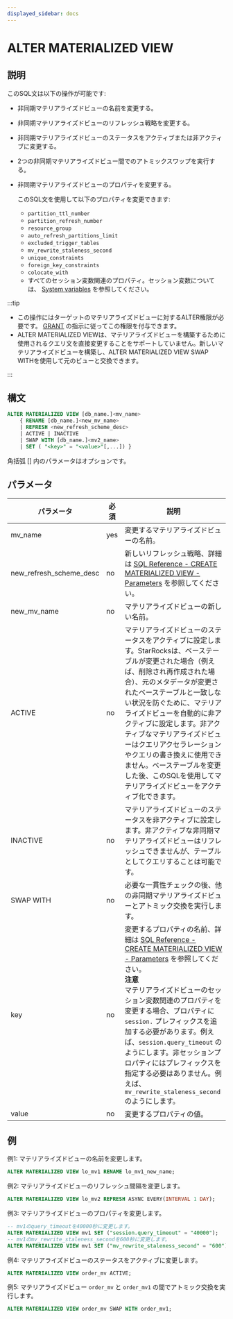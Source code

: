 ```yaml
---
displayed_sidebar: docs
---
```


# ALTER MATERIALIZED VIEW

## 説明

このSQL文は以下の操作が可能です:

- 非同期マテリアライズドビューの名前を変更する。
- 非同期マテリアライズドビューのリフレッシュ戦略を変更する。
- 非同期マテリアライズドビューのステータスをアクティブまたは非アクティブに変更する。
- 2つの非同期マテリアライズドビュー間でのアトミックスワップを実行する。
- 非同期マテリアライズドビューのプロパティを変更する。

  このSQL文を使用して以下のプロパティを変更できます:

  - `partition_ttl_number`
  - `partition_refresh_number`
  - `resource_group`
  - `auto_refresh_partitions_limit`
  - `excluded_trigger_tables`
  - `mv_rewrite_staleness_second`
  - `unique_constraints`
  - `foreign_key_constraints`
  - `colocate_with`
  - すべてのセッション変数関連のプロパティ。セッション変数については、 [System variables](../../System_variable.md) を参照してください。

:::tip

- この操作にはターゲットのマテリアライズドビューに対するALTER権限が必要です。 [GRANT](../account-management/GRANT.md) の指示に従ってこの権限を付与できます。
- ALTER MATERIALIZED VIEWは、マテリアライズドビューを構築するために使用されるクエリ文を直接変更することをサポートしていません。新しいマテリアライズドビューを構築し、ALTER MATERIALIZED VIEW SWAP WITHを使用して元のビューと交換できます。

:::

## 構文

```SQL
ALTER MATERIALIZED VIEW [db_name.]<mv_name> 
    { RENAME [db_name.]<new_mv_name> 
    | REFRESH <new_refresh_scheme_desc> 
    | ACTIVE | INACTIVE 
    | SWAP WITH [db_name.]<mv2_name>
    | SET ( "<key>" = "<value>"[,...]) }
```

角括弧 [] 内のパラメータはオプションです。

## パラメータ

| **パラメータ**           | **必須** | **説明**                                              |
| ----------------------- | ------------ | ------------------------------------------------------------ |
| mv_name                 | yes          | 変更するマテリアライズドビューの名前。                  |
| new_refresh_scheme_desc | no           | 新しいリフレッシュ戦略、詳細は [SQL Reference - CREATE MATERIALIZED VIEW - Parameters](CREATE_MATERIALIZED_VIEW.md#parameters) を参照してください。 |
| new_mv_name             | no           | マテリアライズドビューの新しい名前。                          |
| ACTIVE                  | no           | マテリアライズドビューのステータスをアクティブに設定します。StarRocksは、ベーステーブルが変更された場合（例えば、削除され再作成された場合）、元のメタデータが変更されたベーステーブルと一致しない状況を防ぐために、マテリアライズドビューを自動的に非アクティブに設定します。非アクティブなマテリアライズドビューはクエリアクセラレーションやクエリの書き換えに使用できません。ベーステーブルを変更した後、このSQLを使用してマテリアライズドビューをアクティブ化できます。 |
| INACTIVE                | no           | マテリアライズドビューのステータスを非アクティブに設定します。非アクティブな非同期マテリアライズドビューはリフレッシュできませんが、テーブルとしてクエリすることは可能です。 |
| SWAP WITH               | no           | 必要な一貫性チェックの後、他の非同期マテリアライズドビューとアトミック交換を実行します。 |
| key                     | no           | 変更するプロパティの名前、詳細は [SQL Reference - CREATE MATERIALIZED VIEW - Parameters](CREATE_MATERIALIZED_VIEW.md#parameters) を参照してください。<br />**注意**<br />マテリアライズドビューのセッション変数関連のプロパティを変更する場合、プロパティに `session.` プレフィックスを追加する必要があります。例えば、`session.query_timeout` のようにします。非セッションプロパティにはプレフィックスを指定する必要はありません。例えば、`mv_rewrite_staleness_second` のようにします。 |
| value                   | no           | 変更するプロパティの値。                         |

## 例

例1: マテリアライズドビューの名前を変更します。

```SQL
ALTER MATERIALIZED VIEW lo_mv1 RENAME lo_mv1_new_name;
```

例2: マテリアライズドビューのリフレッシュ間隔を変更します。

```SQL
ALTER MATERIALIZED VIEW lo_mv2 REFRESH ASYNC EVERY(INTERVAL 1 DAY);
```

例3: マテリアライズドビューのプロパティを変更します。

```SQL
-- mv1のquery_timeoutを40000秒に変更します。
ALTER MATERIALIZED VIEW mv1 SET ("session.query_timeout" = "40000");
-- mv1のmv_rewrite_staleness_secondを600秒に変更します。
ALTER MATERIALIZED VIEW mv1 SET ("mv_rewrite_staleness_second" = "600");
```

例4: マテリアライズドビューのステータスをアクティブに変更します。

```SQL
ALTER MATERIALIZED VIEW order_mv ACTIVE;
```

例5: マテリアライズドビュー `order_mv` と `order_mv1` の間でアトミック交換を実行します。

```SQL
ALTER MATERIALIZED VIEW order_mv SWAP WITH order_mv1;
```